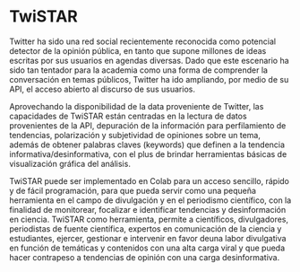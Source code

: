 # TwiSTAR
Twitter ha sido una red social recientemente reconocida como potencial detector de la opinión pública, en tanto que supone millones de ideas escritas por sus usuarios en agendas diversas. Dado que este escenario ha sido tan tentador para la academia como una forma de comprender la conversación en temas públicos, Twitter ha ido ampliando, por medio de su API, el acceso abierto al discurso de sus usuarios.

Aprovechando la disponibilidad de la data proveniente de Twitter, las capacidades de TwiSTAR están centradas en la lectura de datos provenientes de la API, depuración de la información para perfilamiento de tendencias, polarización y subjetividad de opiniones sobre un tema, además de obtener palabras claves (keywords) que definen a la tendencia informativa/desinformativa, con el plus de brindar herramientas básicas de visualización gráfica del análisis.

TwiSTAR puede ser implementado en Colab para un acceso sencillo, rápido y de fácil programación, para que pueda servir como una pequeña herramienta en el campo de divulgación y en el periodismo científico, con la finalidad de monitorear, focalizar e identificar tendencias y desinformación en ciencia. TwiSTAR como herramienta, permite a científicos, divulgadores, periodistas de fuente científica, expertos en comunicación de la ciencia y estudiantes, ejercer, gestionar e intervenir en favor deuna labor divulgativa en función de temáticas y contenidos con una alta carga viral y que pueda hacer contrapeso a tendencias de opinión con una carga desinformativa.
